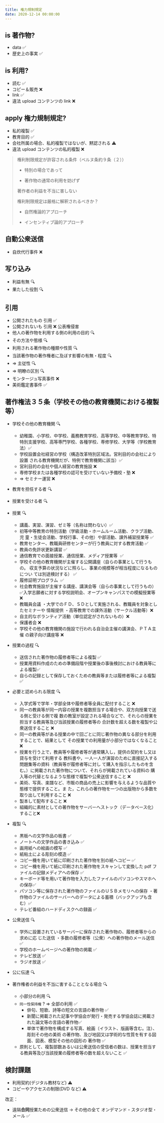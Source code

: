 ```yaml
---
title: 権力規制規定
date: 2020-12-14 00:00:00
---
```


## is 著作物?

- data ✅
- 歴史上の事実 ✅

## is 利用?

- 読む ✅
- コピー＆販売 ❌
- link ✅
- 違法 upload コンテンツの link ❌

## apply 権力規制規定?

- 私的複製 ✅
- 教育目的 ✅
- 会社所属の場合、私的複製ではないが、黙認される ⚠️
- 違法 upload コンテンツの私的複製 ❌

> 権利制限規定が許容される条件（ベルヌ条約９条（２））​
>
> - 特別の場合であって ​
>
> - 著作物の通常の利用を妨げず ​
>
> 著作者の利益を不当に害しない ​
>
> 権利制限規定は厳格に解釈されるべきか？​
>
> - 自然権論的アプローチ ​
>
> - インセンティブ論的アプローチ ​

## 自動公衆送信

- 自炊代行事件 ❌

## 写り込み

- 利益有無 🔍
- 果たした役割 🔍

## 引用

- 公開されたもの 引用 ✅
- 公開されないも 引用 ❌ 公表権侵害
- 他人の著作物を利用する側の利用の目的 🔍
- その方法や態様 🔍
- 利用される著作物の種類や性質 🔍
- 当該著作物の著作権者に及ぼす影響の有無・程度 🔍
- => 主従性 🔍
- => 明瞭の区別 🔍
- モンタージュ写真事件 ❌
- 美術鑑定書事件 ✅

## 著作権法３５条 ​（学校その他の教育機関における複製等）​

- 学校その他の教育機関 🔍
  - 幼稚園、小学校、中学校、義務教育学校、高等学校、中等教育学校、特特別支援学校、高等専門学校、各種学校、専修学校、大学等（学校教育法）​✅
  - 学校設置会社経営の学校（構造改革特別区域法。営利目的の会社により設置 される教育機関だが、特例で教育機関に該当）​✅
  - 営利目的の会社や個人経営の教育施設 ​❌
  - 専修学校または各種学校の認可を受けていない予備校・塾 ❌
  - => セミナー運営 ❌
- 教育を担任する者 🔍
- 授業を受ける者 🔍
- 授業 🔍
  - 講義、実習、演習、ゼミ等（名称は問わない）​✅
  - 初等中等教育の特別活動（学級活動・ホームルーム活動、クラブ活動、児 童・生徒会活動、学校行事、その他）や部活動、課外補習授業等 ​✅
  - 教育センター、教職員研修センターが行う教員に対する教育活動 ​✅
  - 教員の免許状更新講習 ​✅
  - 通信教育での面接授業、通信授業、メディア授業等 ​ ✅
  - 学校その他の教育機関が主催する公開講座（自らの事業として行うもの。 収支予算の状況などに照らし、事業の規模等が相当程度になるものについ ては別途検討する） ​✅
  - 履修証明プログラム ​ ✅
  - 社会教育施設が主催する講座、講演会等（自らの事業として行うもの）✅​
    入学志願者に対する学校説明会、オープンキャンパスでの模擬授業等 ❌ ​
  - 教職員会議 ・大学でのＦＤ、ＳＤとして実施される、教職員を対象としたセミナーや 情報提供 ・高等教育での課外活動（サークル活動等）❌
  - 自主的なボランティア活動（単位認定がされないもの）❌
  - 保護者会 ​❌
  - 学校その他の教育機関の施設で行われる自治会主催の講演会、ＰＴＡ主催 の親子向け講座等 ❌
- 授業の過程 🔍

  - 送信された著作物の履修者等による複製 ​✅
  - 授業用資料作成のための準備段階や授業後の事後検討における教員等による複製 ​✅
  - 自らの記録として保存しておくための教員等または履修者等による複製 ✅

- 必要と認められる限度 🔍
  - 入学式等で学年・学部全体や履修者等全員に配付すること ​❌
  - 同一の教員等が同一内容の授業を複数担当する場合や、双方向授業で送る側と受ける側で複 数の教室が設定される場合などで、それらの授業を担当する教員等及び当該授業の履修者等の 合計数を超える数を複製や公衆送信すること ​❌
  - 同一の教員等がある授業の中で回ごとに同じ著作物の異なる部分を利用することで、結果として その授業での利用量が小部分ではなくなること ❌​
  - 授業を行う上で，教員等や履修者等が通常購入し，提供の契約をし又は貸与を受けて利用する 教科書や，一人一人が演習のために直接記入する問題集等の資料（教員等が履修者等に対し て購入を指示したものを含む。）に掲載された著作物について、それらが掲載されている資料の 購入等の代替となるような態様で複製や公衆送信すること ​❌
  - 美術、写真、楽譜など、市販の商品の売上に影響を与えるような品質や態様で提供すること。ま た，これらの著作物を一つの出版物から多数を取り出して利用すること ❌ ​
  - 製本して配布すること ​❌
  - 組織的に素材としての著作物をサーバーへストック（データベース化）すること ​❌
- 複製 🔍
  - 黒板への文学作品の板書 ​✅
  - ノートへの文学作品の書き込み ✅ ​
  - 画用紙への絵画の模写 ​✅
  - 紙粘土による彫刻の模造 ​✅
  - コピー機を用いて紙に印刷された著作物を別の紙へコピー ✅ ​
  - コピー機を用いて紙に印刷された著作物をスキャンして変換した pdf ファイルの記録メディアへの保存 ​✅
  - キーボード等を用いて著作物を入力したファイルのパソコンやスマホへの保存 ​✅
  - パソコン等に保存された著作物のファイルのＵＳＢメモリへの保存 ・著作物のファイルのサーバーへのデータによる蓄積（バックアップも含む）​✅
  - テレビ番組のハードディスクへの録画 ✅
- 公衆送信 🔍
  - 学外に設置されているサーバーに保存された著作物の、履修者等からの求めに応 じた送信 ・多数の履修者等（公衆）への著作物のメール送信 ​✅
  - 学校のホームページへの著作物の掲載 ​✅
  - テレビ放送 ​✅
  - ラジオ放送 ✅
- 公に伝達 🔍
- 著作権者の利益を不当に害することとなる場合 🔍
  - 小部分の利用 🔍
  - `同一性保持権` ? => 全部の利用 ✅
    - 俳句、短歌、詩等の短文の言語の著作物 ✅
    - 新聞に掲載された記事や学協会が発行・発売する学協会誌に掲載された論文等の言語の著作物 ​✅
    - 単体で著作物を構成する写真、絵画（イラスト、版画等含む。注）、彫刻その他の美術 の著作物、及び地図又は学術的な性質を有する図面、図表、模型その他の図形の 著作物 ✅ ​
  - 原則として、複製部数あるいは公衆送信の受信者の数は、授業を担当する教員等及び当該授業の履修者等の数を超えないこと ✅

## 検討課題

- 利用契約(デジタル教材など) ⚠️
- コピーやアクセスの制限(DVD など) ⚠️

改正：

- 遠隔**合同**授業ための公衆送信 -> その他の全て オンデマンド・スタジオ型・メール ✅
